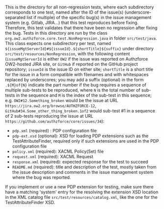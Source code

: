 This is the directory for all non-regression tests, where each subdirectory corresponds to one test, named after the ID of the issue(s) (underscore-separated list if multiple) of the specific bug(s) in the issue management system (e.g. Gitlab, JIRA...) that this test reproduces before fixing. Therefore, this test validates that there have been no regression after fixing the bug. Tests in this directory are run by the class `org.ow2.authzforce.core.test.NonRegression.java` in folder  `src/test/java`. This class expects one subdirectory per test, named `${issueMgtServerId}#${issueId}.${shortTitle}${suffix}` under directory `src/test/resources/NonRegression`, with the following content (`issueMgtServerId` is either `OW2` if the issue was reported on Authzforce OW2-hosted JIRA site, or `GitHub` if reported on the GitHub project repository; `issueId` is the issue ID on either site; `shortTitle` is a short title for the issue in a form compatible with filenames and with whitespaces replaced by underscores; you may add a suffix (optional) in the form `.${M}of{N}` indicate the part number if the bug requires a sequence of multiple sub-tests to be reproduced, where `N` is the total number of sub-tests in the sequence and `M` is the index of the sub-test in this sequence; e.g. `OW2#12.Something_broken` would be the issue at URL `https://jira.ow2.org/browse/AUTHZFORCE-12`, `GitHub#34.Some_other_thing_broken.1of2` would sub-test #1 in a sequence of 2 sub-tests reproducing the issue at URL `https://github.com/authzforce/core/issues/34`):

- `pdp.xml` (required) : PDP configuration file
- `pdp-ext.xsd` (optional): XSD for loading PDP extensions such as the TestAttributeFinder, required only if such extensions are used in the PDP configuration file 
- `policy.xml` (required): XACML Policy(Set) file
- `request.xml` (required): XACML Request
- `response.xml` (required): expected response for the test to succeed
- `README.md` (required): title and description of the test, mostly taken from the issue description and comments in the issue management system where the bug was reported.

If you implement or use a new PDP extension for testing, make sure there have a matching 'system' entry for the resolving the extension XSD location in the XML catalog file `src/test/resources/catalog.xml`, like the one for the TestAttributeFinder XSD.